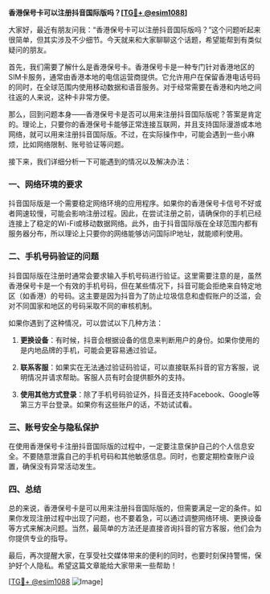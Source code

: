 **香港保号卡可以注册抖音国际版吗？[[TG💪+ @esim1088](https://t.me/s/esim1088)]**

大家好，最近有朋友问我：“香港保号卡可以注册抖音国际版吗？”这个问题听起来很简单，但其实涉及不少细节。今天就来和大家聊聊这个话题，希望能帮到有类似疑问的朋友。

首先，我们需要了解什么是香港保号卡。香港保号卡是一种专门针对香港地区的SIM卡服务，通常由香港本地的电信运营商提供。它允许用户在保留香港电话号码的同时，在全球范围内使用移动数据和语音服务。对于经常需要在香港和内地之间往返的人来说，这种卡非常方便。

那么，回到问题本身——香港保号卡是否可以用来注册抖音国际版呢？答案是肯定的。理论上，只要你的香港保号卡能够正常连接互联网，并且支持国际漫游或本地网络，就可以用来注册抖音国际版。不过，在实际操作中，可能会遇到一些小麻烦，比如网络限制、账号验证等问题。

接下来，我们详细分析一下可能遇到的情况以及解决办法：

### 一、网络环境的要求

抖音国际版是一个需要稳定网络环境的应用程序。如果你的香港保号卡信号不好或者网速较慢，可能会影响注册过程。因此，在尝试注册之前，请确保你的手机已经连接上了稳定的Wi-Fi或移动数据网络。此外，由于抖音国际版在全球范围内都有服务器分布，所以理论上只要你的网络能够访问国际IP地址，就能顺利使用。

### 二、手机号码验证的问题

抖音国际版在注册时通常会要求输入手机号码进行验证。这里需要注意的是，虽然香港保号卡是一个有效的手机号码，但在某些情况下，抖音可能会拒绝来自特定地区（如香港）的号码。这主要是因为抖音为了防止垃圾信息和虚假账户的泛滥，会对不同国家和地区的号码采取不同的审核机制。

如果你遇到了这种情况，可以尝试以下几种方法：

1. **更换设备**：有时候，抖音会根据设备的信息来判断用户的身份。如果你使用的是内地品牌的手机，可能会更容易通过验证。
   
2. **联系客服**：如果实在无法通过验证码验证，可以直接联系抖音的官方客服，说明情况并请求帮助。客服人员有时会提供额外的支持。

3. **使用其他方式登录**：除了手机号码验证外，抖音还支持Facebook、Google等第三方平台登录。如果你有这些账户的话，不妨试试看。

### 三、账号安全与隐私保护

在使用香港保号卡注册抖音国际版的过程中，一定要注意保护自己的个人信息安全。不要随意泄露自己的手机号码和其他敏感信息。同时，也要定期检查账户设置，确保没有异常活动发生。

### 四、总结

总的来说，香港保号卡是可以用来注册抖音国际版的，但需要满足一定的条件。如果你发现注册过程中出现了问题，也不要着急，可以通过调整网络环境、更换设备等方式来解决问题。当然，最简单的方法还是直接咨询抖音的官方客服，他们会为你提供专业的指导。

最后，再次提醒大家，在享受社交媒体带来的便利的同时，也要时刻保持警惕，保护好个人隐私。希望这篇文章能给大家带来一些帮助！

[[TG💪+ @esim1088](https://t.me/s/esim1088) ![Image](https://i.postimg.cc/4NQfJmqS/Snipaste-2025-05-13-00-14-12.png)]
